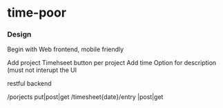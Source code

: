 # time-poor


### Design

Begin with Web frontend, mobile friendly 

Add project
Timehseet button per project
Add time
Option for description (must not interupt the UI


restful backend 

/porjects put|post|get
/timesheet{date}/entry |post|get
